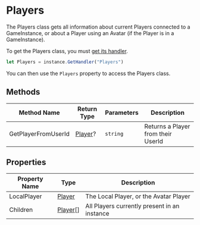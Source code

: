 # Players

The Players class gets all information about current Players connected to a GameInstance, or about a Player using an Avatar (if the Player is in a GameInstance).

To get the Players class, you must [get its handler](./../index.md).

```js
let Players = instance.GetHandler("Players")
```

You can then use the `Players` property to access the Players class.

## Methods

Method Name | Return Type | Parameters | Description
--- | --- | --- | ---
GetPlayerFromUserId | [Player](./../../player/index.md)? | `string` | Returns a Player from their UserId

## Properties

Property Name | Type | Description
--- | --- | ---
LocalPlayer | [Player](./../../player/index.md) | The Local Player, or the Avatar Player
Children | [Player](./../../player/index.md)[] | All Players currently present in an instance